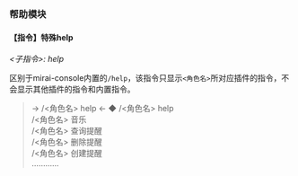 
### 帮助模块

#### 【指令】特殊help

*<子指令>: help*  

区别于mirai-console内置的`/help`，该指令只显示`<角色名>`所对应插件的指令，不会显示其他插件的指令和内置指令。

>  -> /<角色名> help
>  <- ◆ /<角色名> help  
>        /<角色名> 音乐 <arg1> <arg2>  
>        /<角色名> 查询提醒  
>        /<角色名> 删除提醒 <arg1>  
>        /<角色名> 创建提醒 <arg1> <arg2> <arg3>  
>        …………  